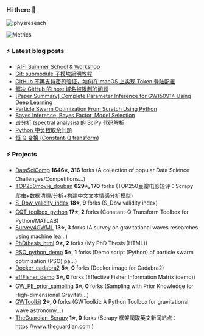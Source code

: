 ### Hi there 👋


<!--
**iphysresearch/iphysresearch** is a ✨ _special_ ✨ repository because its `README.md` (this file) appears on your GitHub profile.

Here are some ideas to get you started:

- 🔭 I’m currently working on ...
- 🌱 I’m currently learning ...
- 👯 I’m looking to collaborate on ...
- 🤔 I’m looking for help with ...
- 💬 Ask me about ...
- 📫 How to reach me: ...
- 😄 Pronouns: ...
- ⚡ Fun fact: ...
-->
 
<p align="left"> <img src="https://komarev.com/ghpvc/?username=iphysreseach&label=Profile%20views&color=0e75b6&style=plastic" alt="iphysreseach" /> </p>

<!-- If you're using "main" as default branch  https://metrics.lecoq.io/  -->
![Metrics](https://metrics.lecoq.io/iphysresearch?template=classic&base.header=0&base.activity=0&base.community=0&base.repositories=0&base.metadata=0&stars=1&tweets=1&stars.limit=2&tweets.limit=3&tweets.user=.user.twitter&config.timezone=Asia%2FShanghai&config.animated=true)

### ⚡ Latest blog posts

<!-- BLOG-POST-LIST:START -->

- [IAIFI Summer School &amp; Workshop](https://iphysresearch.github.io/blog/post/dl_notes/iaifi/)
- [Git: submodule 子模块简明教程](https://iphysresearch.github.io/blog/post/programing/git/git_submodule/)
- [GitHub 不再支持密码验证，如何在 macOS 上实现 Token 登陆配置](https://iphysresearch.github.io/blog/post/programing/2021-08-13-token-authentication-requirements-for-git-operations/)
- [解决 GitHub 的 host 域名被限制的问题](https://iphysresearch.github.io/blog/post/programing/linux_shell/hosts/)
- [[Paper Summary] Complete Parameter Inference for GW150914 Using Deep Learning](https://iphysresearch.github.io/blog/post/apaperaday/complete_parameter_inference_for_gw150914_using_deep_learning/)
- [Particle Swarm Optimization From Scratch Using Python](https://iphysresearch.github.io/blog/post/ml_notes/pso_python/)
- [Bayes Inference, Bayes Factor, Model Selection](https://iphysresearch.github.io/blog/post/ml_notes/bayes_inference_bayes_factor_model_selection/)
- [谱分析 &lpar;spectral analysis&rpar; 的 SciPy 代码解析](https://iphysresearch.github.io/blog/post/signal_processing/spectral_analysis_scipy/)
- [Python 中负数取余问题](https://iphysresearch.github.io/blog/post/programing/python/modulo_on_negative/)
- [恒 Q 变换 &lpar;Constant-Q transform&rpar;](https://iphysresearch.github.io/blog/post/signal_processing/cqt/)

<!-- BLOG-POST-LIST:END -->

### ⚡ Projects

<!-- PROJECTS START -->
* [DataSciComp](https://github.com/iphysresearch/DataSciComp) **1646⭐, 316** forks (A collection of popular Data Science Challenges/Competitions...) 
* [TOP250movie_douban](https://github.com/iphysresearch/TOP250movie_douban) **629⭐, 170** forks (TOP250豆瓣电影短评：Scrapy 爬虫+数据清理/分析+构建中文文本情感分析模型) 
* [S_Dbw_validity_index](https://github.com/iphysresearch/S_Dbw_validity_index) **18⭐, 9** forks (S_Dbw validity index) 
* [CQT_toolbox_python](https://github.com/iphysresearch/CQT_toolbox_python) **17⭐, 2** forks (Constant-Q Transform Toolbox for Python/MATLAB) 
* [Survey4GWML](https://github.com/iphysresearch/Survey4GWML) **13⭐, 3** forks (A survey on gravitational waves researches using machine lea...) 
* [PhDthesis_html](https://github.com/iphysresearch/PhDthesis_html) **9⭐, 2** forks (My PhD Thesis (HTML)) 
* [PSO_python_demo](https://github.com/iphysresearch/PSO_python_demo) **5⭐, 1** forks (Demo script (Python) of particle swarm optimization (PSO) pa...) 
* [Docker_cadabra2](https://github.com/iphysresearch/Docker_cadabra2) **5⭐, 0** forks (Docker image for Cadabra2) 
* [effFisher_demo](https://github.com/iphysresearch/effFisher_demo) **3⭐, 0** forks (Effective Fisher Information Matrix (demo)) 
* [GW_PE_prior_sampling](https://github.com/iphysresearch/GW_PE_prior_sampling) **3⭐, 0** forks (Sampling with Prior Knowledge for High-dimensional Gravitati...) 
* [GWToolkit](https://github.com/iphysresearch/GWToolkit) **2⭐, 0** forks (GWToolkit: A Python Toolbox for gravitational wave astronomy...) 
* [TheGuardian_Scrapy](https://github.com/iphysresearch/TheGuardian_Scrapy) **1⭐, 0** forks (Scrapy 框架爬取英文新闻站点： https://www.theguardian.com )<!-- PROJECTS END -->
